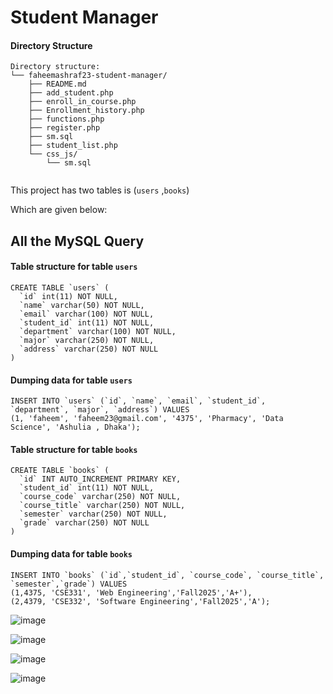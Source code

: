 
# Student Manager
#### Directory Structure

```http
Directory structure:
└── faheemashraf23-student-manager/
    ├── README.md
    ├── add_student.php
    ├── enroll_in_course.php
    ├── Enrollment_history.php
    ├── functions.php
    ├── register.php
    ├── sm.sql
    ├── student_list.php
    └── css_js/
        └── sm.sql
 
```
This project has two tables is (`users` ,`books`)

Which are given below:
## All the MySQL Query

#### Table structure for table `users`

```http
CREATE TABLE `users` (
  `id` int(11) NOT NULL,
  `name` varchar(50) NOT NULL,
  `email` varchar(100) NOT NULL,
  `student_id` int(11) NOT NULL,
  `department` varchar(100) NOT NULL,
  `major` varchar(250) NOT NULL,
  `address` varchar(250) NOT NULL
) 
```
#### Dumping data for table `users`

```http
INSERT INTO `users` (`id`, `name`, `email`, `student_id`, `department`, `major`, `address`) VALUES
(1, 'faheem', 'faheem23@gmail.com', '4375', 'Pharmacy', 'Data Science', 'Ashulia , Dhaka');
```

#### Table structure for table `books`

```http
CREATE TABLE `books` (
  `id` INT AUTO_INCREMENT PRIMARY KEY,  
  `student_id` int(11) NOT NULL,
  `course_code` varchar(250) NOT NULL,
  `course_title` varchar(250) NOT NULL,
  `semester` varchar(250) NOT NULL,
  `grade` varchar(250) NOT NULL
)
```
#### Dumping data for table `books`

```http
INSERT INTO `books` (`id`,`student_id`, `course_code`, `course_title`, `semester`,`grade`) VALUES
(1,4375, 'CSE331', 'Web Engineering','Fall2025','A+'),
(2,4379, 'CSE332', 'Software Engineering','Fall2025','A');
```















![image](https://github.com/user-attachments/assets/c96733ec-a1d1-4456-b8cc-0ad41d636b68)

![image](https://github.com/user-attachments/assets/aeab63a0-35e4-4aeb-9dfc-e8459c356da3)

![image](https://github.com/user-attachments/assets/a8d27bac-3b0e-491c-a23f-7c0e81ca202d)

![image](https://github.com/user-attachments/assets/e429e902-2b36-4cf5-b226-f2a1fae682ec)





